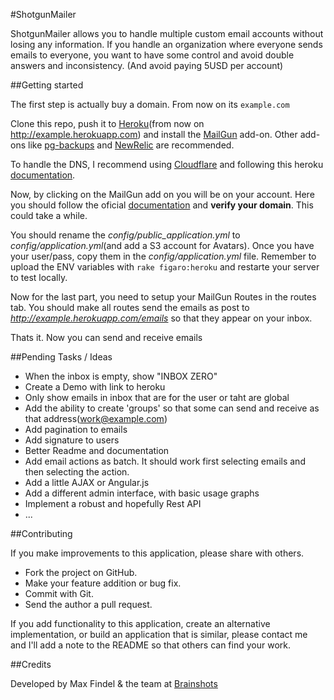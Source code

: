 #ShotgunMailer

ShotgunMailer allows you to handle multiple custom email accounts without losing any information. If you handle an organization where everyone sends emails to everyone, you want to have some control and avoid double answers and inconsistency. (And avoid paying 5USD per account)

<!-- SAMPLE IMAGE -->

##Getting started

The first step is actually buy a domain. From now on its `example.com`  

Clone this repo, push it to [Heroku](http://heroku.com)(from now on http://example.herokuapp.com) and install the [MailGun](https://addons.heroku.com/mailgun) add-on. Other add-ons like [pg-backups](https://addons.heroku.com/pgbackups) and [NewRelic](https://addons.heroku.com/newrelic) are recommended.  

To handle the DNS, I recommend using [Cloudflare](http://cloudflare.com) and following this heroku [documentation](http://www.higherorderheroku.com/articles/cloudflare-dns-heroku/).  

Now, by clicking on the MailGun add on you will be on your account. Here you should follow the oficial [documentation](http://documentation.mailgun.com/quickstart.html#verifying-your-domain) and **verify your domain**. This could take a while.  

You should rename the *config/public_application.yml* to *config/application.yml*(and add a S3 account for Avatars). Once you have your user/pass, copy them in the *config/application.yml* file. Remember to upload the ENV variables with `rake figaro:heroku` and restarte your server to test locally.  
  
Now for the last part, you need to setup your MailGun Routes in the routes tab. You should make all routes send the emails as post to *http://example.herokuapp.com/emails* so that they appear on your inbox.

Thats it. Now you can send and receive emails 

##Pending Tasks / Ideas

* When the inbox is empty, show "INBOX ZERO"
* Create a Demo with link to heroku
* Only show emails in inbox that are for the user or taht are global
* Add the ability to create 'groups' so that some can send and receive as that address(work@example.com)
* Add pagination to emails
* Add signature to users
* Better Readme and documentation
* Add email actions as batch. It should work first selecting emails and then selecting the action.
* Add a little AJAX or Angular.js
* Add a different admin interface, with basic usage graphs
* Implement a robust and hopefully Rest API
* ...

##Contributing

If you make improvements to this application, please share with others.

* Fork the project on GitHub.
* Make your feature addition or bug fix.
* Commit with Git.
* Send the author a pull request.

If you add functionality to this application, create an alternative implementation, or build an application that is similar, please contact me and I'll add a note to the README so that others can find your work.

##Credits

Developed by Max Findel & the team at [Brainshots](http://brainshots.cl)




